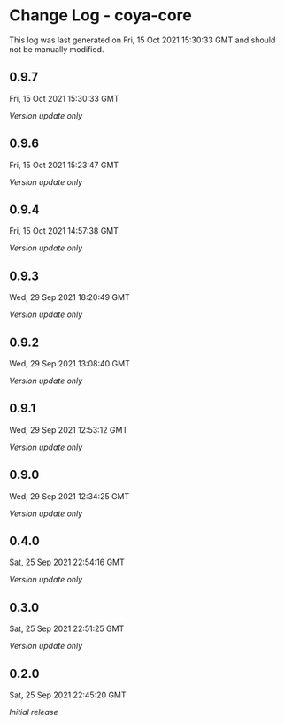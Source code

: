 # Change Log - coya-core

This log was last generated on Fri, 15 Oct 2021 15:30:33 GMT and should not be manually modified.

## 0.9.7
Fri, 15 Oct 2021 15:30:33 GMT

_Version update only_

## 0.9.6
Fri, 15 Oct 2021 15:23:47 GMT

_Version update only_

## 0.9.4
Fri, 15 Oct 2021 14:57:38 GMT

_Version update only_

## 0.9.3
Wed, 29 Sep 2021 18:20:49 GMT

_Version update only_

## 0.9.2
Wed, 29 Sep 2021 13:08:40 GMT

_Version update only_

## 0.9.1
Wed, 29 Sep 2021 12:53:12 GMT

_Version update only_

## 0.9.0
Wed, 29 Sep 2021 12:34:25 GMT

_Version update only_

## 0.4.0
Sat, 25 Sep 2021 22:54:16 GMT

_Version update only_

## 0.3.0
Sat, 25 Sep 2021 22:51:25 GMT

_Version update only_

## 0.2.0
Sat, 25 Sep 2021 22:45:20 GMT

_Initial release_

